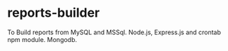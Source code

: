 # reports-builder
To Build reports from MySQL and MSSql. Node.js, Express.js and crontab npm module. Mongodb.
